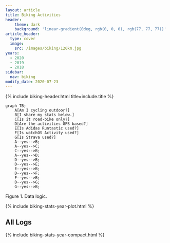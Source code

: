 ```yaml
---
layout: article
title: Biking Activities
header:
    theme: dark
    background: 'linear-gradient(0deg, rgb(0, 0, 0), rgb(77, 77, 77))' 
article_header:
  type: cover
  image:
    src: /images/biking/120km.jpg
years:
  - 2020
  - 2019
  - 2018
sidebar:
  nav: biking     
modify_date: 2020-07-23       
---
```


{% include biking-header.html title=include.title %}

```mermaid
graph TB;
    A[Am I cycling outdoor?]
    B[I share my stats below.]
    C[Is it road-bike only?]
    D[Are the activities GPS based?]
    E[Is Adidas Runtastic used?]
    F[Is watchOS Activity used?]
    G[Is Strava used?]
    A--yes-->B;
    A--yes-->C;
    C--yes-->B; 
    A--yes-->D; 
    D--yes-->B; 
    D--yes-->E;
    E--yes-->B;
    D--yes-->F;
    F--yes-->B;
    D--yes-->G;
    G--yes-->B;
```

Figure 1. Data logic.


{% include biking-stats-year-plot.html %}

## All Logs

{% include biking-stats-year-compact.html %}
